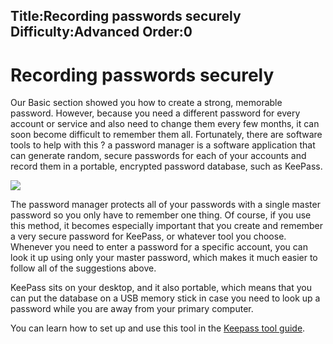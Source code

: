 Title:Recording passwords securely
Difficulty:Advanced
Order:0
---
<h1>Recording passwords securely</h1><p>Our Basic section showed you how to create a strong, memorable password. However, because you need a different password for every account or service and also need to change them every few months, it can soon become difficult to remember them all. Fortunately, there are software tools to help with this ? a password manager is a software application that can generate random, secure passwords for each of your accounts and record them in a portable, encrypted password database, such as KeePass.</p><img src="password_adv1.png"><p>The password manager protects all of your passwords with a single master password so you only have to remember one thing. Of course, if you use this method, it becomes especially important that you create and remember a very secure password for KeePass, or whatever tool you choose. Whenever you need to enter a password for a specific account, you can look it up using only your master password, which makes it much easier to follow all of the suggestions above.</p><p>KeePass sits on your desktop, and it also portable, which means that you can put the database on a USB memory stick in case you need to look up a password while you are away from your primary computer.</p><p>You can learn how to set up and use this tool in the <a href="umbrella://lesson/keepassx">Keepass tool guide</a>.</p>
